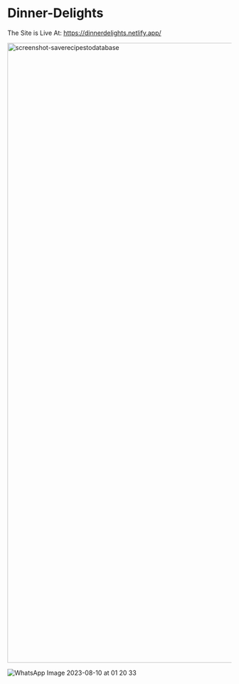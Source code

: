 # Dinner-Delights
The Site is Live At: https://dinnerdelights.netlify.app/

<img width="1392" alt="screenshot-saverecipestodatabase" src="https://github.com/UtkarshRawat1710/Dinner-Delights/assets/124810125/226cf3f7-f5ad-4a9e-96ab-66cc1f7ce7ba">

![WhatsApp Image 2023-08-10 at 01 20 33](https://github.com/UtkarshRawat1710/Dinner-Delights/assets/124810125/d1b510c3-d958-42fd-8ebd-616ffb76b561)
